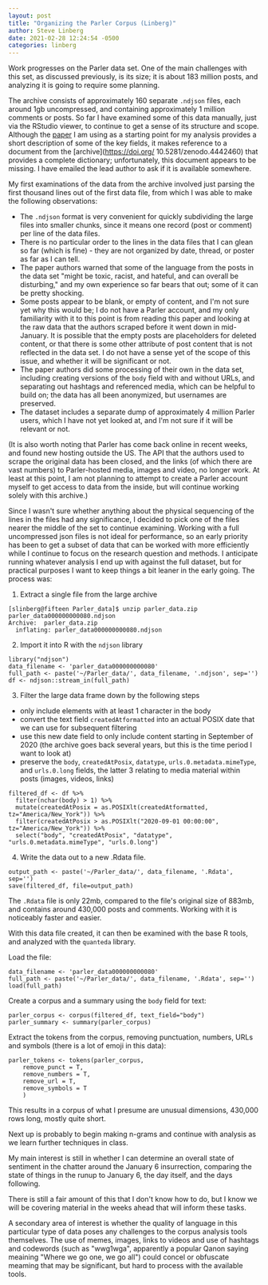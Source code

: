 ```yaml
---
layout: post
title: "Organizing the Parler Corpus (Linberg)"
author: Steve Linberg
date: 2021-02-28 12:24:54 -0500
categories: linberg
---
```


Work progresses on the Parler data set. One of the main challenges with this set, as discussed previously, is its size; it is about 183 million posts, and analyzing it is going to require some planning.

The archive consists of approximately 160 separate `.ndjson` files, each around 1gb uncompressed, and containing approximately 1 million comments or posts. So far I have examined some of this data manually, just via the RStudio viewer, to continue to get a sense of its structure and scope. Although the [paper](https://arxiv.org/abs/2101.03820) I am using as a starting point for my analysis provides a short description of some of the key fields, it makes reference to a document from the [archive](https://doi.org/ 10.5281/zenodo.4442460) that provides a complete dictionary; unfortunately, this document appears to be missing. I have emailed the lead author to ask if it is available somewhere.

My first examinations of the data from the archive involved just parsing the first thousand lines out of the first data file, from which I was able to make the following observations:

- The `.ndjson` format is very convenient for quickly subdividing the large files into smaller chunks, since it means one record (post or comment) per line of the data files.
- There is no particular order to the lines in the data files that I can glean so far (which is fine) - they are not organized by date, thread, or poster as far as I can tell.
- The paper authors warned that some of the language from the posts in the data set "might be toxic, racist, and hateful, and can overall be disturbing," and my own experience so far bears that out; some of it can be pretty shocking.
- Some posts appear to be blank, or empty of content, and I'm not sure yet why this would be; I do not have a Parler account, and my only familiarity with it to this point is from reading this paper and looking at the raw data that the authors scraped before it went down in mid-January. It is possible that the empty posts are placeholders for deleted content, or that there is some other attribute of post content that is not reflected in the data set. I do not have a sense yet of the scope of this issue, and whether it will be significant or not.
- The paper authors did some processing of their own in the data set, including creating versions of the `body` field with and without URLs, and separating out hashtags and referenced media, which can be helpful to build on; the data has all been anonymized, but usernames are preserved. 
- The dataset includes a separate dump of approximately 4 million Parler users, which I have not yet looked at, and I'm not sure if it will be relevant or not.

(It is also worth noting that Parler has come back online in recent weeks, and found new hosting outside the US. The API that the authors used to scrape the original data has been closed, and the links (of which there are vast numbers) to Parler-hosted media, images and video, no longer work. At least at this point, I am not planning to attempt to create a Parler account myself to get access to data from the inside, but will continue working solely with this archive.)

Since I wasn't sure whether anything about the physical sequencing of the lines in the files had any significance, I decided to pick one of the files nearer the middle of the set to continue examining. Working with a full uncompressed json files is not ideal for performance, so an early priority has been to get a subset of data that can be worked with more efficiently while I continue to focus on the research question and methods. I anticipate running whatever analysis I end up with against the full dataset, but for practical purposes I want to keep things a bit leaner in the early going. The process was:

1. Extract a single file from the large archive

```{sh}
[slinberg@fifteen Parler_data]$ unzip parler_data.zip parler_data000000000080.ndjson 
Archive:  parler_data.zip
  inflating: parler_data000000000080.ndjson  
```

2. Import it into R with the `ndjson` library

```{r}
library("ndjson")
data_filename <- 'parler_data000000000080'
full_path <- paste('~/Parler_data/', data_filename, '.ndjson', sep='') 
df <- ndjson::stream_in(full_path)
```

3. Filter the large data frame down by the following steps
  - only include elements with at least 1 character in the body
  - convert the text field `createdAtformatted` into an actual POSIX date that we can use for subsequent filtering
  - use this new date field to only include content starting in September of 2020 (the archive goes back several years, but this is the time period I want to look at)
  - preserve the `body`, `createdAtPosix`, `datatype`, `urls.0.metadata.mimeType`, and `urls.0.long` fields, the latter 3 relating to media material within posts (images, videos, links)

```{r}
filtered_df <- df %>%
  filter(nchar(body) > 1) %>%
  mutate(createdAtPosix = as.POSIXlt(createdAtformatted, tz="America/New_York")) %>%
  filter(createdAtPosix > as.POSIXlt("2020-09-01 00:00:00", tz="America/New_York")) %>%
  select("body", "createdAtPosix", "datatype", "urls.0.metadata.mimeType", "urls.0.long")
```

4. Write the data out to a new .Rdata file.

```{r}
output_path <- paste('~/Parler_data/', data_filename, '.Rdata', sep='') 
save(filtered_df, file=output_path)
```

The `.Rdata` file is only 22mb, compared to the file's original size of 883mb, and contains around 430,000 posts and comments. Working with it is noticeably faster and easier.

With this data file created, it can then be examined with the base R tools, and analyzed with the `quanteda` library.

Load the file:

```{r}
data_filename <- 'parler_data000000000080'
full_path <- paste('~/Parler_data/', data_filename, '.Rdata', sep='') 
load(full_path)
```

Create a corpus and a summary using the `body` field for text:

```{r}
parler_corpus <- corpus(filtered_df, text_field="body")
parler_summary <- summary(parler_corpus)
```

Extract the tokens from the corpus, removing punctuation, numbers, URLs and symbols (there is a lot of emoji in this data):

```{r}
parler_tokens <- tokens(parler_corpus,
    remove_punct = T,
    remove_numbers = T,
    remove_url = T,
    remove_symbols = T
    )
```

This results in a corpus of what I presume are unusual dimensions, 430,000 rows long, mostly quite short.

Next up is probably to begin making n-grams and continue with analysis as we learn further techniques in class.

My main interest is still in whether I can determine an overall state of sentiment in the chatter around the January 6 insurrection, comparing the state of things in the runup to January 6, the day itself, and the days following.

There is still a fair amount of this that I don't know how to do, but I know we will be covering material in the weeks ahead that will inform these tasks.

A secondary area of interest is whether the quality of language in this particular type of data poses any challenges to the corpus analysis tools themselves. The use of memes, images, links to videos and use of hashtags and codewords (such as "wwg1wga", apparently a popular Qanon saying meaining "Where we go one, we go all") could concel or obfuscate meaming that may be significant, but hard to process with the available tools.